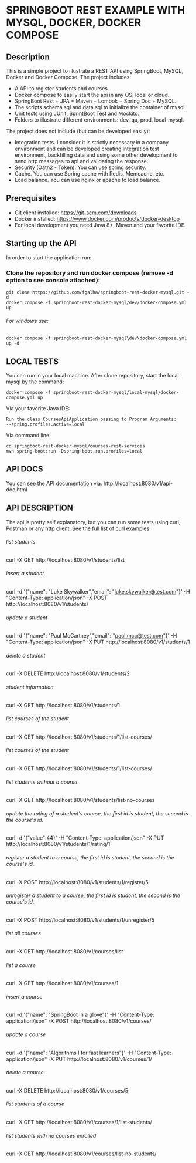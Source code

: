# SPRINGBOOT REST EXAMPLE WITH MYSQL, DOCKER, DOCKER COMPOSE 

## Description
This is a simple project to illustrate a REST API using SpringBoot, MySQL, Docker and Docker Compose.
The project includes:
- A API to register students and courses.
- Docker compose to easily start the api in any OS, local or cloud.
- SpringBoot Rest + JPA + Maven + Lombok + Spring Doc + MySQL.
- The scripts schema.sql and data.sql to initialize the container of mysql.
- Unit tests using JUnit, SprintBoot Test and Mockito.
- Folders to illustrate different environments: dev, qa, prod, local-mysql.

The project does not include (but can be developed easily):
- Integration tests. I consider it is strictly necessary in a company environment and can be developed creating integration test environment, backfilling data and using some other development to send http messages to api and validating the response.
- Security (Oath2 - Token). You can use spring security.
- Cache. You can use Spring cache with Redis, Memcache, etc.
- Load balance. You can use nginx or apache to load balance.

## Prerequisites
- Git client installed: https://git-scm.com/downloads
- Docker installed: https://www.docker.com/products/docker-desktop
- For local development you need Java 8+, Maven and your favorite IDE.

## Starting up the API

In order to start the application run:

### Clone the repository and run docker compose (remove -d option to see console attached):
```
git clone https://github.com/fgalha/springboot-rest-docker-mysql.git -d
docker compose -f springboot-rest-docker-mysql/dev/docker-compose.yml up
```

###### For windows use:
```
docker compose -f springboot-rest-docker-mysql\dev\docker-compose.yml up -d
```

## LOCAL TESTS
You can run in your local machine. After clone repository, start the local mysql by the command:
```
docker compose -f springboot-rest-docker-mysql/local-mysql/docker-compose.yml up
```

Via your favorite Java IDE:
```
Run the class CoursesApiApplication passing to Program Arguments:
--spring.profiles.active=local
```

Via command line:
```
cd springboot-rest-docker-mysql/courses-rest-services
mvn spring-boot:run -Dspring-boot.run.profiles=local
```


## API DOCS
You can see the API documentation via:
http://localhost:8080/v1/api-doc.html

## API DESCRIPTION
The api is pretty self explanatory, but you can run some tests using curl, Postman or any http client. See the full list of curl examples:

###### list students
curl -X GET http://localhost:8080/v1/students/list

###### insert a student
curl -d '{"name": "Luke Skywalker","email": "luke.skywalker@test.com"}' -H "Content-Type: application/json" -X POST http://localhost:8080/v1/students/

###### update a student
curl -d '{"name": "Paul McCartney","email": "paul.mcc@test.com"}' -H "Content-Type: application/json" -X PUT http://localhost:8080/v1/students/1

###### delete a student
curl -X DELETE http://localhost:8080/v1/students/2

###### student information
curl -X GET http://localhost:8080/v1/students/1

###### list courses of the student
curl -X GET http://localhost:8080/v1/students/1/list-courses/

###### list courses of the student
curl -X GET http://localhost:8080/v1/students/1/list-courses/

###### list students without a course
curl -X GET http://localhost:8080/v1/students/list-no-courses

###### update the rating of a student's course, the first id is student, the second is the course's id.
curl -d '{"value":44}' -H "Content-Type: application/json" -X PUT http://localhost:8080/v1/students/1/rating/1

###### register a student to a course, the first id is student, the second is the course's id.
curl -X POST http://localhost:8080/v1/students/1/register/5

###### unregister a student to a course, the first id is student, the second is the course's id.
curl -X POST http://localhost:8080/v1/students/1/unregister/5

###### list all courses
curl -X GET http://localhost:8080/v1/courses/list

###### list a course
curl -X GET http://localhost:8080/v1/courses/1

###### insert a course
curl -d '{"name": "SpringBoot in a glove"}' -H "Content-Type: application/json" -X POST http://localhost:8080/v1/courses/

###### update a course
curl -d '{"name": "Algorithms I for fast learners"}' -H "Content-Type: application/json" -X PUT http://localhost:8080/v1/courses/1/

###### delete a course
curl -X DELETE http://localhost:8080/v1/courses/5

###### list students of a course
curl -X GET http://localhost:8080/v1/courses/1/list-students/

###### list students with no courses enrolled
curl -X GET http://localhost:8080/v1/courses/list-no-students/
